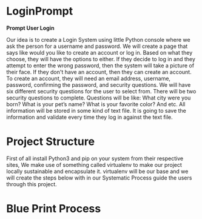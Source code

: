 # LoginPrompt
<b> Prompt User Login </b>

Our idea is to create a Login System using little Python console where we ask the person for a username and password. We will create a page that says like would you like to create an account or log in. Based on what they choose, they will have the options to either. If they decide to log in and they attempt to enter the wrong password, then the system will take a picture of their face. If they don't have an account, then they can create an account. To create an account, they will need an email address, username, password, confirming the password, and security questions. We will have six different security questions for the user to select from. There will be two security questions to complete. Questions will be like: What city were you born? What is your pet’s name? What is your favorite color? And etc. All information will be stored in some kind of text file. It is going to save the information and validate every time they log in against the text file. 

<h1> Project Structure </h1>

First of all install Python3 and pip on your system from their respective sites, We make use of something called virtualenv to make our project locally sustainable and encapsulate it. virtualenv will be our base and we will create the steps below with in our Systematic Process guide the users through this project.


<h1> Blue Print Process </h1>

